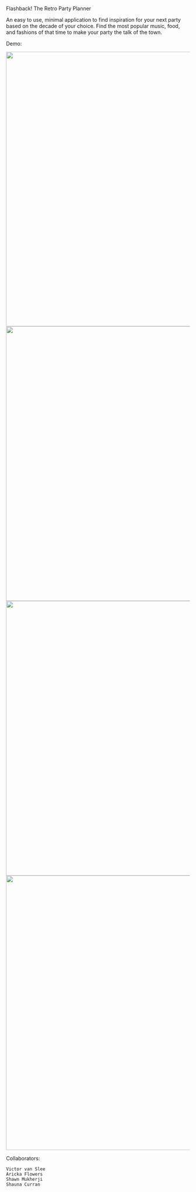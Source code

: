 

Flashback! The Retro Party Planner

An easy to use, minimal application to find inspiration for your next party based on the decade of your choice. Find the most popular music, food, and fashions of that time to make your party the talk of the town.

Demo: 

<p align="center">
	<img src="http://i.imgur.com/wEXEVks.gif" width = "750"/>
	<img src="http://i.imgur.com/SsxPQUY.gif" width = "750"/>
	<img src="http://i.imgur.com/CbDRbBA.gif" width = "750"/>
	<img src="http://i.imgur.com/hhuwfPS.gif" width = "750"/>

</p>

Collaborators: 
	
	Victor van Slee
	Aricka Flowers
	Shawn Mukherji
	Shauna Curran